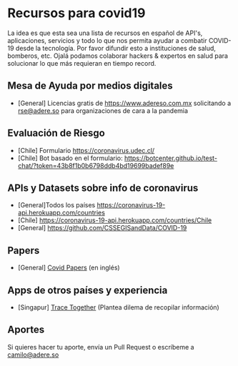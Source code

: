 # Recursos para covid19

La idea es que esta sea una lista de recursos en español de API's, aplicaciones, servicios y todo lo que nos permita ayudar a combatir COVID-19 desde la tecnología. Por favor difundir esto a instituciones de salud, bomberos, etc. 
Ojalá podamos colaborar hackers & expertos en salud para solucionar lo que más requieran en tiempo record.

## Mesa de Ayuda por medios digitales
  * [General] Licencias gratis de https://www.adereso.com.mx solicitando a rse@adere.so para organizaciones de cara a la pandemia

## Evaluación de Riesgo

 * [Chile] Formulario https://coronavirus.udec.cl/
 * [Chile] Bot basado en el formulario: https://botcenter.github.io/test-chat/?token=43b8f1b0b6798ddb4bd19699badef89e
 
## APIs y Datasets sobre info de coronavirus

 * [General]Todos los países https://coronavirus-19-api.herokuapp.com/countries
 * [Chile] https://coronavirus-19-api.herokuapp.com/countries/Chile
 * [General] https://github.com/CSSEGISandData/COVID-19
 
## Papers
 * [General] [Covid Papers](https://github.com/gsarti/covid-papers-browser) (en inglés)
 
## Apps de otros países y experiencia
 * [Singapur] [Trace Together](https://www.tracetogether.gov.sg/) (Plantea dilema de recopilar información)

## Aportes

Si quieres hacer tu aporte, envía un Pull Request o escríbeme a camilo@adere.so
